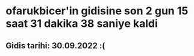 # ofarukbicer'in gidisine son 2 gun 15 saat 31 dakika 38 saniye kaldi

## Gidis tarihi: 30.09.2022 :(